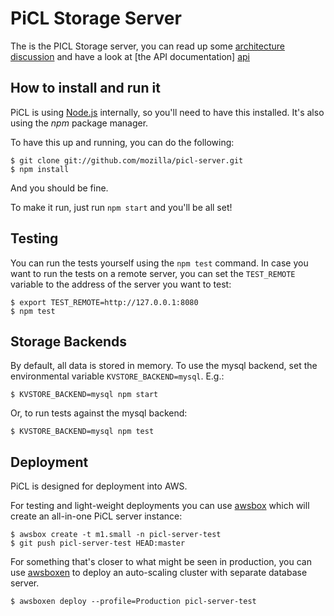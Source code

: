 # PiCL Storage Server

The is the PICL Storage server, you can read up some [architecture
discussion][architecture] and have a look at [the API documentation] [api]

[architecture]: https://id.etherpad.mozilla.org/picl-backend
[api]: https://wiki.mozilla.org/Identity/AttachedServices/StorageProtocolZero

## How to install and run it

PiCL is using [Node.js](http://nodejs.org) internally, so you'll need to have
this installed. It's also using the *npm* package manager.

To have this up and running, you can do the following:

    $ git clone git://github.com/mozilla/picl-server.git
    $ npm install

And you should be fine.

To make it run, just run `npm start` and you'll be all set!

## Testing

You can run the tests yourself using the `npm test` command. In case you want
to run the tests on a remote server, you can set the `TEST_REMOTE`
variable to the address of the server you want to test:

    $ export TEST_REMOTE=http://127.0.0.1:8080
    $ npm test
    
## Storage Backends
By default, all data is stored in memory. To use the mysql backend, set the environmental variable `KVSTORE_BACKEND=mysql`. E.g.:

    $ KVSTORE_BACKEND=mysql npm start
    
Or, to run tests against the mysql backend:

    $ KVSTORE_BACKEND=mysql npm test

## Deployment

PiCL is designed for deployment into AWS.

For testing and light-weight deployments you can use [awsbox](https://github.com/mozilla/awsbox) which will create an all-in-one PiCL server instance:

    $ awsbox create -t m1.small -n picl-server-test
    $ git push picl-server-test HEAD:master

For something that's closer to what might be seen in production, you can use
[awsboxen](https://github.com/rfk/awsboxen) to deploy an auto-scaling cluster
with separate database server.

    $ awsboxen deploy --profile=Production picl-server-test


